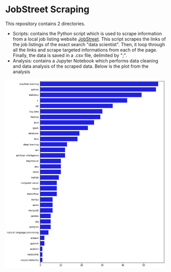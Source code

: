 # JobStreet Scraping
This repository contains 2 directories. 
- Scripts: contains the Python script which is used to scrape information from a local job listing website [JobStreet](https://www.jobstreet.com.sg/). This script scrapes the links of the job listings of the exact search "data scientist". Then, it loop through all the links and scrape targeted informations from each of the page. Finally, the data is saved in a .csv file, delimited by ";".
- Analysis: contains a Jupyter Notebook which performs data cleaning and data analysis of the scraped data. Below is the plot from the analysis

![](https://raw.githubusercontent.com/zerothphase/job-list-scraping/master/Analysis/plot.png)
